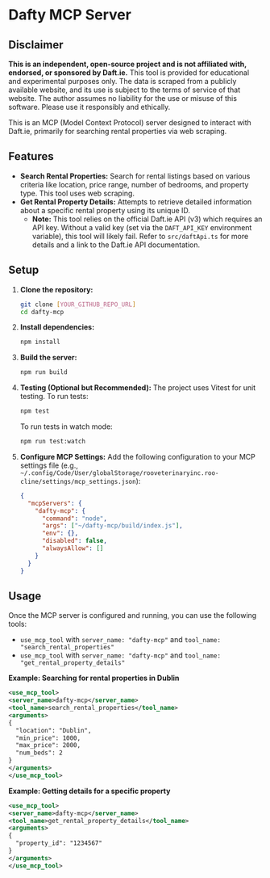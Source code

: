 # Dafty MCP Server

## Disclaimer

**This is an independent, open-source project and is not affiliated with, endorsed, or sponsored by Daft.ie.** This tool is provided for educational and experimental purposes only. The data is scraped from a publicly available website, and its use is subject to the terms of service of that website. The author assumes no liability for the use or misuse of this software. Please use it responsibly and ethically.

This is an MCP (Model Context Protocol) server designed to interact with Daft.ie, primarily for searching rental properties via web scraping.

## Features

*   **Search Rental Properties:** Search for rental listings based on various criteria like location, price range, number of bedrooms, and property type. This tool uses web scraping.
*   **Get Rental Property Details:** Attempts to retrieve detailed information about a specific rental property using its unique ID.
    *   **Note:** This tool relies on the official Daft.ie API (v3) which requires an API key. Without a valid key (set via the `DAFT_API_KEY` environment variable), this tool will likely fail. Refer to `src/daftApi.ts` for more details and a link to the Daft.ie API documentation.

## Setup

1.  **Clone the repository:**
    ```bash
    git clone [YOUR_GITHUB_REPO_URL]
    cd dafty-mcp
    ```
2.  **Install dependencies:**
    ```bash
    npm install
    ```
3.  **Build the server:**
    ```bash
    npm run build
    ```
4.  **Testing (Optional but Recommended):**
    The project uses Vitest for unit testing. To run tests:
    ```bash
    npm test
    ```
    To run tests in watch mode:
    ```bash
    npm run test:watch
    ```
5.  **Configure MCP Settings:**
    Add the following configuration to your MCP settings file (e.g., `~/.config/Code/User/globalStorage/rooveterinaryinc.roo-cline/settings/mcp_settings.json`):

    ```json
    {
      "mcpServers": {
        "dafty-mcp": {
          "command": "node",
          "args": ["~/dafty-mcp/build/index.js"],
          "env": {},
          "disabled": false,
          "alwaysAllow": []
        }
      }
    }
    ```

## Usage

Once the MCP server is configured and running, you can use the following tools:

*   `use_mcp_tool` with `server_name: "dafty-mcp"` and `tool_name: "search_rental_properties"`
*   `use_mcp_tool` with `server_name: "dafty-mcp"` and `tool_name: "get_rental_property_details"`

**Example: Searching for rental properties in Dublin**

```xml
<use_mcp_tool>
<server_name>dafty-mcp</server_name>
<tool_name>search_rental_properties</tool_name>
<arguments>
{
  "location": "Dublin",
  "min_price": 1000,
  "max_price": 2000,
  "num_beds": 2
}
</arguments>
</use_mcp_tool>
```

**Example: Getting details for a specific property**

```xml
<use_mcp_tool>
<server_name>dafty-mcp</server_name>
<tool_name>get_rental_property_details</tool_name>
<arguments>
{
  "property_id": "1234567"
}
</arguments>
</use_mcp_tool>